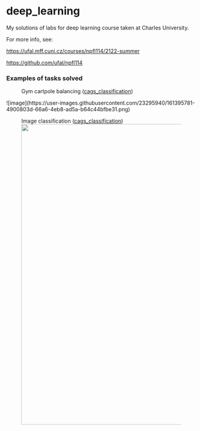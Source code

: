 # deep_learning
My solutions of labs for deep learning course taken at Charles University.

For more info, see:

https://ufal.mff.cuni.cz/courses/npfl114/2122-summer

https://github.com/ufal/npfl114


 <h3>Examples of tasks solved</h3>
 
 <figure>
  <figcaption>Gym cartpole balancing (<a href="https://github.com/butt-head/deep_learning/tree/main/labs/05/cags_classification">cags_classification</a>) </figcaption>
</figure>
![image](https://user-images.githubusercontent.com/23295940/161395781-4900803d-66a6-4eb8-ad5a-b64c44bfbe31.png)


 
 
<figure>
  <figcaption>Image classification (<a href="https://github.com/butt-head/deep_learning/tree/main/labs/05/cags_classification">cags_classification</a>) </figcaption>
  <img src="https://user-images.githubusercontent.com/23295940/161394789-2d91058e-a92f-4367-b6d3-9a661d36aa46.png" width="800" height="800" />
</figure>
